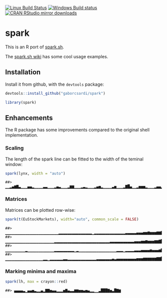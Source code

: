 


[![Linux Build Status](https://travis-ci.org/gaborcsardi/spark.svg?branch=master)](https://travis-ci.org/gaborcsardi/spark)
[![Windows Build status](https://ci.appveyor.com/api/projects/status/github/gaborcsardi/spark?svg=true)](https://ci.appveyor.com/project/gaborcsardi/spark)
[![CRAN RStudio mirror downloads](http://cranlogs.r-pkg.org/badges/spark)](http://cran.r-project.org/web/packages/spark/index.html)

# spark

This is an R port of [spark.sh](https://github.com/holman/spark).

The [spark.sh wiki](https://github.com/holman/spark/wiki/Wicked-Cool-Usage)
has some cool usage examples.

## Installation

Install it from github, with the `devtools` package:


```r
devtools::install_github("gaborcsardi/spark")
```


```r
library(spark)
```

## Enhancements

The R package has some improvements compared to the original shell implementation.

### Scaling

The length of the spark line can be fitted to the width of the teminal window:


```r
spark(lynx, width = "auto")
```

```
##> ▁▁▂▄▆▇▃▁▁▁▄▄▂▁▁▁▁▃▃▁▁▁▂▄▃▁▁▁▂▆▆▁▁▁▂▃▂▁▁▁▂▄▅▂▁▁▁▁▃▅▁▁▁▂▇█▄▁▁▂▅▅▅▂▁▁▁▂▄▄▂▁▂▃▄
```

### Matrices

Matrices can be plotted row-wise:


```r
spark(t(EuStockMarkets), width="auto", common_scale = FALSE)
```

```
##> ▁▁▁▁▁▁▁▁▁▁▁▁▁▁▁▁▁▁▁▁▁▁▁▁▂▂▂▂▂▂▂▂▂▂▂▂▂▂▂▁▂▂▂▂▂▂▂▂▂▂▂▂▂▂▃▃▃▃▃▄▄▄▅▅▆▅▅▅▆▆▇▇███
##> ▁▁▁▁▁▁▁▁▁▁▁▁▁▁▁▁▁▁▁▁▁▁▂▂▂▂▂▂▂▂▂▂▂▂▂▂▂▂▂▂▂▂▂▂▂▂▂▃▃▃▃▃▃▃▃▃▃▃▄▄▄▅▅▆▅▅▅▆▆▇█████
##> ▁▁▁▁▁▁▁▁▁▂▁▁▁▁▁▁▁▁▁▁▁▁▂▂▂▂▂▂▂▂▂▁▂▁▁▁▁▁▁▁▁▁▁▁▁▁▁▁▁▁▂▂▂▁▂▂▂▂▃▃▃▄▄▄▄▅▄▄▄▅▇▇███
##> ▁▁▁▁▁▁▁▁▁▁▁▁▁▁▁▁▁▂▂▁▂▂▂▂▂▂▃▃▂▂▂▂▂▂▂▂▂▂▂▂▂▃▃▃▃▃▃▃▄▃▄▄▄▄▄▄▄▄▄▅▅▅▆▆▆▆▆▆▇▇█████
```

### Marking minima and maxima


```r
spark(lh, max = crayon::red)
```

```
##> ▄▄▄▄▃▁▄▄▅▃▂▂▄▂▇▇▅▄▄▂▂▂▅▇▄▃▃▆▆▅▅▄▅▄▂▂▁▁▃███▇▅▃█▇▆
```

